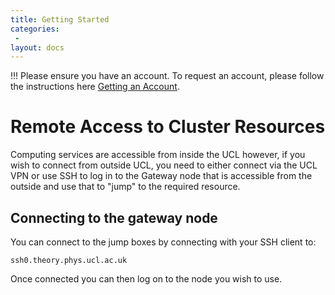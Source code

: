 ```yaml
---
title: Getting Started
categories:
 -
layout: docs
---
```


!!! Please ensure you have an account. To request an account, please follow the instructions here [Getting an Account](account-services.md).

# Remote Access to Cluster Resources

Computing services are accessible from inside the UCL however, if you wish to connect from outside UCL, you need to either connect via the UCL VPN or use SSH to log in to the Gateway node that is accessible from the outside and use that to "jump" to the required resource.

## Connecting to the gateway node

You can connect to the jump boxes by connecting with your SSH client to:

```
ssh0.theory.phys.ucl.ac.uk
```

Once connected you can then log on to the node you wish to use.